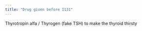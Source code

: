 ```yaml
---
title: "Drug given before I131"
---
```

Thyrotropin alfa / Thyrogen (fake TSH) to make the thyroid thirsty

